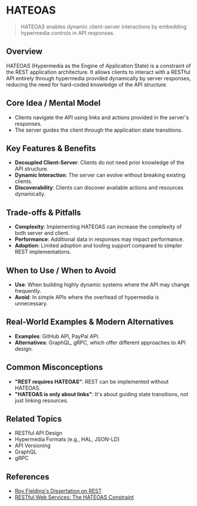 # HATEOAS

> HATEOAS enables dynamic client-server interactions by embedding hypermedia controls in API responses.

## Overview
HATEOAS (Hypermedia as the Engine of Application State) is a constraint of the REST application architecture. It allows clients to interact with a RESTful API entirely through hypermedia provided dynamically by server responses, reducing the need for hard-coded knowledge of the API structure.

## Core Idea / Mental Model
- Clients navigate the API using links and actions provided in the server's responses.
- The server guides the client through the application state transitions.

## Key Features & Benefits
- **Decoupled Client-Server**: Clients do not need prior knowledge of the API structure.
- **Dynamic Interaction**: The server can evolve without breaking existing clients.
- **Discoverability**: Clients can discover available actions and resources dynamically.

## Trade-offs & Pitfalls
- **Complexity**: Implementing HATEOAS can increase the complexity of both server and client.
- **Performance**: Additional data in responses may impact performance.
- **Adoption**: Limited adoption and tooling support compared to simpler REST implementations.

## When to Use / When to Avoid
- **Use**: When building highly dynamic systems where the API may change frequently.
- **Avoid**: In simple APIs where the overhead of hypermedia is unnecessary.

## Real-World Examples & Modern Alternatives
- **Examples**: GitHub API, PayPal API.
- **Alternatives**: GraphQL, gRPC, which offer different approaches to API design.

## Common Misconceptions
- **"REST requires HATEOAS"**: REST can be implemented without HATEOAS.
- **"HATEOAS is only about links"**: It's about guiding state transitions, not just linking resources.

## Related Topics
- RESTful API Design
- Hypermedia Formats (e.g., HAL, JSON-LD)
- API Versioning
- GraphQL
- gRPC

## References
- [Roy Fielding's Dissertation on REST](https://www.ics.uci.edu/~fielding/pubs/dissertation/rest_arch_style.htm)  
- [RESTful Web Services: The HATEOAS Constraint](https://restfulapi.net/hateoas/)